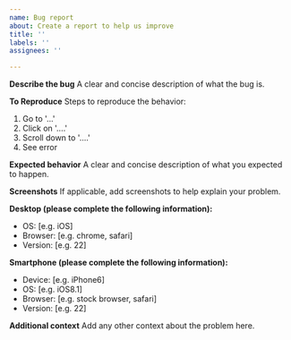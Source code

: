 ```yaml
---
name: Bug report
about: Create a report to help us improve
title: ''
labels: ''
assignees: ''

---
```


**Describe the bug**
A clear and concise description of what the bug is.

**To Reproduce**
Steps to reproduce the behavior:
1. Go to '...'
2. Click on '....'
3. Scroll down to '....'
4. See error

**Expected behavior**
A clear and concise description of what you expected to happen.

**Screenshots**
If applicable, add screenshots to help explain your problem.

**Desktop (please complete the following information):**
  - OS: [e.g. iOS]
  - Browser: [e.g. chrome, safari]
  - Version: [e.g. 22]

**Smartphone (please complete the following information):**
  - Device: [e.g. iPhone6]
  - OS: [e.g. iOS8.1]
  - Browser: [e.g. stock browser, safari]
  - Version: [e.g. 22]

**Additional context**
Add any other context about the problem here.
